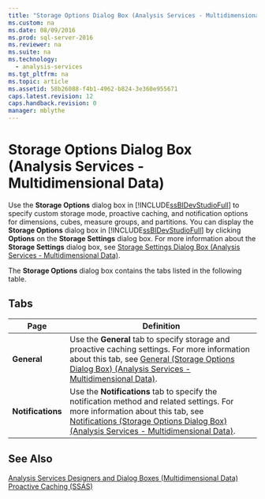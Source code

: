 ```yaml
---
title: "Storage Options Dialog Box (Analysis Services - Multidimensional Data)"
ms.custom: na
ms.date: 08/09/2016
ms.prod: sql-server-2016
ms.reviewer: na
ms.suite: na
ms.technology: 
  - analysis-services
ms.tgt_pltfrm: na
ms.topic: article
ms.assetid: 58b26088-f4b1-4962-b824-3e360e955671
caps.latest.revision: 12
caps.handback.revision: 0
manager: mblythe
---
```

# Storage Options Dialog Box (Analysis Services - Multidimensional Data)
Use the **Storage Options** dialog box in [!INCLUDE[ssBIDevStudioFull](../../Topics/TopicNameContainA/tokens/ssBIDevStudioFull_md.md)] to specify custom storage mode, proactive caching, and notification options for dimensions, cubes, measure groups, and partitions. You can display the **Storage Options** dialog box in [!INCLUDE[ssBIDevStudioFull](../../Topics/TopicNameContainA/tokens/ssBIDevStudioFull_md.md)] by clicking **Options** on the **Storage Settings** dialog box. For more information about the **Storage Settings** dialog box, see [Storage Settings Dialog Box (Analysis Services - Multidimensional Data)](../../Topics/TopicNameNotContainA/Storage-Settings-Dialog-Box--Analysis-Services---Multidimensional-Data-.md).  
  
 The **Storage Options** dialog box contains the tabs listed in the following table.  
  
## Tabs  
  
|Page|Definition|  
|----------|----------------|  
|**General**|Use the **General** tab to specify storage and proactive caching settings. For more information about this tab, see [General (Storage Options Dialog Box) (Analysis Services - Multidimensional Data)](../../Topics/TopicNameNotContainA/General--Storage-Options-Dialog-Box---Analysis-Services---Multidimensional-Data-.md).|  
|**Notifications**|Use the **Notifications** tab to specify the notification method and related settings. For more information about this tab, see [Notifications (Storage Options Dialog Box) (Analysis Services - Multidimensional Data)](../../Topics/TopicNameNotContainA/Notifications--Storage-Options-Dialog-Box---Analysis-Services---Multidimensional-Data-.md).|  
  
## See Also  
 [Analysis Services Designers and Dialog Boxes (Multidimensional Data)](../../Topics/TopicNameNotContainA/Analysis-Services-Designers-and-Dialog-Boxes--Multidimensional-Data-.md)   
 [Proactive Caching (SSAS)](assetId:///422660b2-4d80-4165-b1c9-3963bcde556b)